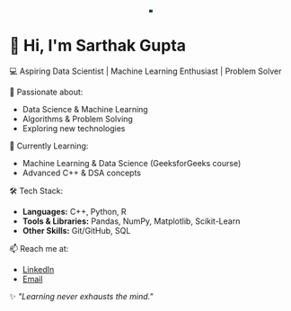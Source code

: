 <p align="center">
  <img src="giphy.webp" alt="Banner GIF" width="1%" />
</p>

# 👋 Hi, I'm Sarthak Gupta  

💻 Aspiring Data Scientist | Machine Learning Enthusiast | Problem Solver  

🚀 Passionate about:  
- Data Science & Machine Learning  
- Algorithms & Problem Solving  
- Exploring new technologies  

📘 Currently Learning:  
- Machine Learning & Data Science (GeeksforGeeks course)  
- Advanced C++ & DSA concepts  

🛠️ Tech Stack:  
- **Languages:** C++, Python, R  
- **Tools & Libraries:** Pandas, NumPy, Matplotlib, Scikit-Learn  
- **Other Skills:** Git/GitHub, SQL  

📫 Reach me at:  
- [LinkedIn](https://www.linkedin.com/in/sarthak-gupta)  
- [Email](mailto:your-email@example.com)  

✨ *"Learning never exhausts the mind."*  
